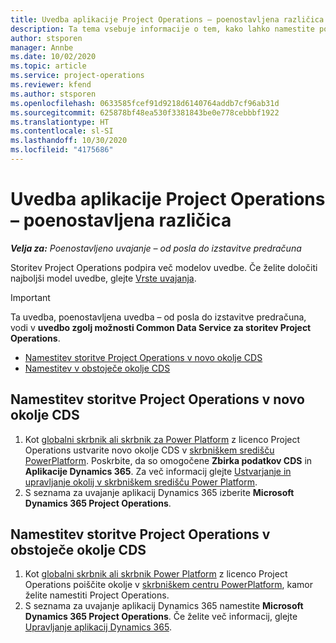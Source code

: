 ```yaml
---
title: Uvedba aplikacije Project Operations – poenostavljena različica
description: Ta tema vsebuje informacije o tem, kako lahko namestite poenostavljeno uvedbo storitve Project Operations – od posla do izstavitve predračuna.
author: stsporen
manager: Annbe
ms.date: 10/02/2020
ms.topic: article
ms.service: project-operations
ms.reviewer: kfend
ms.author: stsporen
ms.openlocfilehash: 0633585fcef91d9218d6140764addb7cf96ab31d
ms.sourcegitcommit: 625878bf48ea530f3381843be0e778cebbbf1922
ms.translationtype: HT
ms.contentlocale: sl-SI
ms.lasthandoff: 10/30/2020
ms.locfileid: "4175686"
---
```

# <a name="deploy-project-operations---lite"></a>Uvedba aplikacije Project Operations – poenostavljena različica

_**Velja za:** Poenostavljeno uvajanje – od posla do izstavitve predračuna_

Storitev Project Operations podpira več modelov uvedbe. Če želite določiti najboljši model uvedbe, glejte [Vrste uvajanja](determine-deployment-type.md).


> [!IMPORTANT]
> Ta uvedba, poenostavljena uvedba – od posla do izstavitve predračuna, vodi v **uvedbo zgolj možnosti Common Data Service za storitev Project Operations**.

- [Namestitev storitve Project Operations v novo okolje CDS](#new)
- [Namestitev v obstoječe okolje CDS](#existing)



## <a name="install-project-operations-to-a-new-cds-environment"></a><a name="new"></a>Namestitev storitve Project Operations v novo okolje CDS

1. Kot [globalni skrbnik ali skrbnik za Power Platform](https://docs.microsoft.com/power-platform/admin/global-service-administrators-can-administer-without-license) z licenco Project Operations ustvarite novo okolje CDS v [skrbniškem središču PowerPlatform](https://admin.powerplatform.com). Poskrbite, da so omogočene **Zbirka podatkov CDS** in **Aplikacije Dynamics 365**. Za več informacij glejte [Ustvarjanje in upravljanje okolij v skrbniškem središču Power Platform](https://docs.microsoft.com/power-platform/admin/create-environment#create-an-environment-in-the-power-platform-admin-center).
2. S seznama za uvajanje aplikacij Dynamics 365 izberite **Microsoft Dynamics 365 Project Operations**.


## <a name="install-project-operations-to-an-existing-cds-environment"></a><a name="existing"></a>Namestitev storitve Project Operations v obstoječe okolje CDS

1. Kot [globalni skrbnik ali skrbnik Power Platform](https://docs.microsoft.com/power-platform/admin/global-service-administrators-can-administer-without-license) z licenco Project Operations poiščite okolje v [skrbniškem centru PowerPlatform](https://admin.powerplatform.com), kamor želite namestiti Project Operations.
2. S seznama za uvajanje aplikacij Dynamics 365 namestite **Microsoft Dynamics 365 Project Operations**. Če želite več informacij, glejte [Upravljanje aplikacij Dynamics 365](https://docs.microsoft.com/power-platform/admin/manage-apps).


